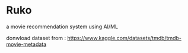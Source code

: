 # Ruko
a movie recommendation system using AI/ML 


donwload dataset from : https://www.kaggle.com/datasets/tmdb/tmdb-movie-metadata
